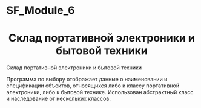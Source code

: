 # SF_Module_6
<html>
 <h1 align="center">Склад портативной электроники и бытовой техники </h1>
 <head>  
   Склад портативной электроники и бытовой техники
 </head>
 <body>
  <p>Программа по выбору отображает данные о наименовании и спецификации объектов, 
   относящихся либо к классу портативной электроники, либо к бытовой технике.
  Использован абстрактный класс и наследование от нескольких классов.</p>
 </body>
</html>
